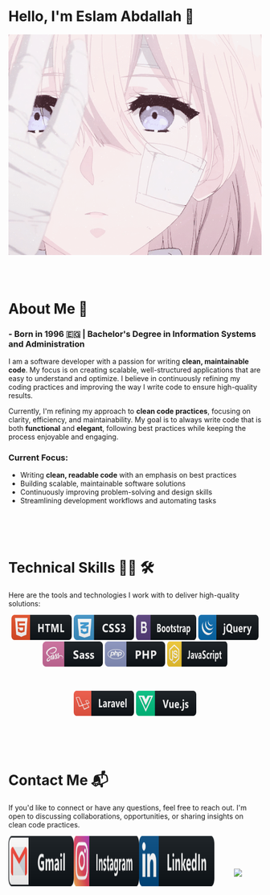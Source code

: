 # Hello, I'm Eslam Abdallah 👋

<div align="center">
  <img hight="100" width="700" style='hight:100px;' alt="GIF" align="center" src="assets/original.gif">
</div>

<br>
<br>
<br>

# About Me 💬

### - Born in 1996 🇪🇬 | Bachelor's Degree in Information Systems and Administration

I am a software developer with a passion for writing **clean, maintainable code**. My focus is on creating scalable, well-structured applications that are easy to understand and optimize. I believe in continuously refining my coding practices and improving the way I write code to ensure high-quality results. 

Currently, I'm refining my approach to **clean code practices**, focusing on clarity, efficiency, and maintainability. My goal is to always write code that is both **functional** and **elegant**, following best practices while keeping the process enjoyable and engaging.

### Current Focus:
- Writing **clean, readable code** with an emphasis on best practices
- Building scalable, maintainable software solutions
- Continuously improving problem-solving and design skills
- Streamlining development workflows and automating tasks

<br>
<br>
<br>

# Technical Skills 👨‍💻 🛠

Here are the tools and technologies I work with to deliver high-quality solutions:

<p align="center">
  <img src="icons/html.svg" alt="HTML" width="120" height="50">
  <img src="icons/css3.svg" alt="CSS3" width="120" height="50">
  <img src="icons/bootstrap.svg" alt="Bootstrap" width="120" height="50">
  <img src="icons/jquery.svg" alt="jQuery" width="120" height="50">
  <img src="icons/sass.svg" alt="Sass" width="120" height="50">
  <img src="icons/php.svg" alt="PHP" width="120" height="50">
  <img src="icons/js.svg" alt="JavaScript" width="120" height="50">
</p>
<br>
<p align="center">
  <img src="icons/laravel.svg" alt="Laravel" width="120" height="50">
  <img src="icons/vue.svg" alt="Vue.js" width="120" height="50">
</p>

<br>
<br>
<br>

# Contact Me 📬

If you'd like to connect or have any questions, feel free to reach out. I'm open to discussing collaborations, opportunities, or sharing insights on clean code practices.

<a href="mailto:eslamabdallah301@gmail.com">
  <img align="left" alt="Gmail" width="130" height="100" src="icons/gmail.svg" />
</a>
<a href="https://www.instagram.com/yomi_74/">
  <img align="left" alt="Instagram" width="130" height="100" src="icons/instagram.svg" />
</a>
<a href="https://www.linkedin.com/in/eslam-abdallah-882480170/">
  <img align="left" alt="LinkedIn" width="150" height="100" src="icons/linkedin.svg" />
</a>

<br>
<br>
<br>

<p align="center">
  <a href="https://github.com/anuraghazra/github-readme-stats"> 
    <img src="https://github-readme-stats.vercel.app/api?username=eslamabdallah74&&show_icons=true&theme=radical" />
  </a>
</p>

